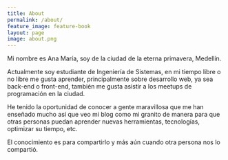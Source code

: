 ```yaml
---
title: About
permalink: /about/
feature_image: feature-book
layout: page
image: about.png
---
```

Mi nombre es Ana María, soy de la ciudad de la eterna primavera, Medellín.

Actualmente soy estudiante de Ingeniería de Sistemas, en mi tiempo libre o no libre me gusta aprender, principalmente sobre desarrollo web, ya sea back-end o front-end, también me gusta asistir a los meetups de programación en la ciudad.

He tenido la oportunidad de conocer a gente maravillosa que me han enseñado mucho así que veo mi blog como mi granito de manera para que otras personas puedan aprender nuevas herramientas, tecnologías, optimizar su tiempo, etc.

El conocimiento es para compartirlo y más aún cuando otra persona nos lo compartió.
